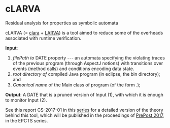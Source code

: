 # cLARVA
Residual analysis for properties as symbolic automata

cLARVA (= [clara](https://github.com/Sable/clara) + [LARVA](http://www.cs.um.edu.mt/svrg/Tools/LARVA/)) is a tool aimed to reduce some of the overheads associated with runtime verification.

**Input**: 
1. *filePath to* DATE property --- an automata specifying the violating traces of the previous program (through AspectJ notions) with transitions over events (method calls) and conditions encoding data state.
2. *root directory of* compiled Java program (in eclipse, the bin directory); and
3. *Canonical name* of the Main class of program (of the form <package-name>.<class-name>);
      
**Output**: A DATE that is a pruned version of Input (1), with which it is enough to monitor Input (2).

See this report CS-2017-01 in this [series](https://www.um.edu.mt/ict/cs/research/technical_reports) for a detailed version of the theory behind this tool, which will be published in the proceedings of [PrePost 2017](http://staff.um.edu.mt/afra1/prepost17/), in the EPCTS series.
